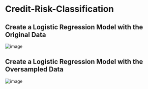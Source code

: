 # Credit-Risk-Classification

## Create a Logistic Regression Model with the Original Data
![image](https://github.com/sazhu809/Credit-Risk-Classification/assets/32376453/f122e172-67ab-4915-aa92-606cd41d0647)


## Create a Logistic Regression Model with the Oversampled Data
![image](https://github.com/sazhu809/Credit-Risk-Classification/assets/32376453/778c21b3-df43-49ac-ac46-deb05a77286a)

